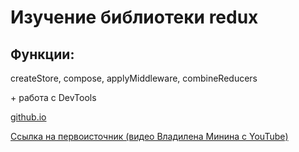 # Изучение библиотеки redux

## Функции: 
createStore, compose, applyMiddleware, combineReducers

\+ работа с DevTools

[github.io](https://ps-fedorova.github.io/redux-JS)

[Ссылка на первоисточник (видео Владилена Минина с YouTube)](https://www.youtube.com/watch?v=YdYyYMFPa44)
